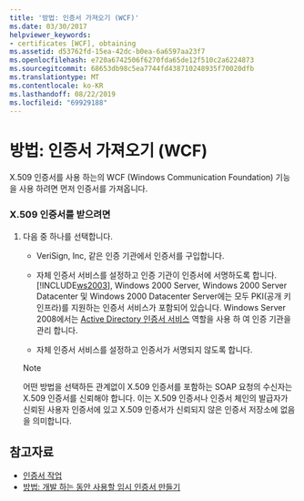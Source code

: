 ```yaml
---
title: '방법: 인증서 가져오기 (WCF)'
ms.date: 03/30/2017
helpviewer_keywords:
- certificates [WCF], obtaining
ms.assetid: d53762fd-15ea-42dc-b0ea-6a6597aa23f7
ms.openlocfilehash: e720a6742506f6270fda65de12f510c2a6224873
ms.sourcegitcommit: 68653db98c5ea7744fd438710248935f70020dfb
ms.translationtype: MT
ms.contentlocale: ko-KR
ms.lasthandoff: 08/22/2019
ms.locfileid: "69929188"
---
```

# <a name="how-to-obtain-a-certificate-wcf"></a>방법: 인증서 가져오기 (WCF)
X.509 인증서를 사용 하는의 WCF (Windows Communication Foundation) 기능을 사용 하려면 먼저 인증서를 가져옵니다.  
  
### <a name="to-obtain-an-x509-certificate"></a>X.509 인증서를 받으려면  
  
1. 다음 중 하나를 선택합니다.  
  
    - VeriSign, Inc, 같은 인증 기관에서 인증서를 구입합니다.  
  
    - 자체 인증서 서비스를 설정하고 인증 기관이 인증서에 서명하도록 합니다. [!INCLUDE[ws2003](../../../../includes/ws2003-md.md)], Windows 2000 Server, Windows 2000 Server Datacenter 및 Windows 2000 Datacenter Server에는 모두 PKI(공개 키 인프라)를 지원하는 인증서 서비스가 포함되어 있습니다. Windows Server 2008에서는 [Active Directory 인증서 서비스](https://go.microsoft.com/fwlink/?LinkID=153483) 역할을 사용 하 여 인증 기관을 관리 합니다.  
  
    - 자체 인증서 서비스를 설정하고 인증서가 서명되지 않도록 합니다.  
  
    > [!NOTE]
    > 어떤 방법을 선택하든 관계없이 X.509 인증서를 포함하는 SOAP 요청의 수신자는 X.509 인증서를 신뢰해야 합니다. 이는 X.509 인증서나 인증서 체인의 발급자가 신뢰된 사용자 인증서에 있고 X.509 인증서가 신뢰되지 않은 인증서 저장소에 없음을 의미합니다.  
  
## <a name="see-also"></a>참고자료

- [인증서 작업](../../../../docs/framework/wcf/feature-details/working-with-certificates.md)
- [방법: 개발 하는 동안 사용할 임시 인증서 만들기](../../../../docs/framework/wcf/feature-details/how-to-create-temporary-certificates-for-use-during-development.md)

